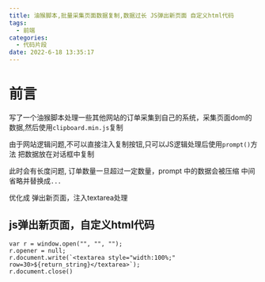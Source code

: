 ```yaml
---
title: 油猴脚本,批量采集页面数据复制,数据过长 JS弹出新页面 自定义html代码
tags:
  - 前端
categories:
  - 代码片段
date: 2022-6-18 13:35:17
---
```


# 前言

写了一个油猴脚本处理一些其他网站的订单采集到自己的系统，采集页面dom的数据,然后使用`clipboard.min.js`复制

由于网站逻辑问题,不可以直接注入复制按钮,只可以JS逻辑处理后使用`prompt()`方法 把数据放在对话框中复制

此时会有长度问题, 订单数量一旦超过一定数量，prompt 中的数据会被压缩  中间省略并替换成`...`

优化成 弹出新页面，注入textarea处理


## js弹出新页面，自定义html代码
```
var r = window.open("", "", "");
r.opener = null;
r.document.write(`<textarea style="width:100%;" row=30>${return_string}</textarea>`);
r.document.close()
```
